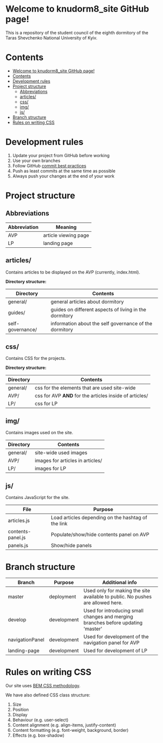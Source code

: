 # Welcome to knudorm8_site GitHub page!

This is a repository of the student council of the eighth dormitory of the Taras Shevchenko National University of Kyiv.

# Contents

<!-- TOC -->
* [Welcome to knudorm8_site GitHub page!](#welcome-to-knudorm8site-github-page)
* [Contents](#contents)
* [Development rules](#development-rules)
* [Project structure](#project-structure)
  * [Abbreviations](#abbreviations)
  * [articles/](#articles)
  * [css/](#css)
  * [img/](#img)
  * [js/](#js)
* [Branch structure](#branch-structure)
* [Rules on writing CSS](#rules-on-writing-css)
<!-- TOC -->

# Development rules

1. Update your project from GitHub before working
2. Use your own branches
3. Follow GitHub [commit best practices](https://gist.github.com/luismts/495d982e8c5b1a0ced4a57cf3d93cf60)
4. Push as least commits at the same time as possible
5. Always push your changes at the end of your work

# Project structure

## Abbreviations

| Abbreviation | Meaning              |
|--------------|----------------------|
| AVP          | article viewing page |
| LP           | landing page         |

## articles/

Contains articles to be displayed on the AVP (currently, index.html).

**Directory structure:**

| Directory        | Contents                                               |
|------------------|--------------------------------------------------------|
| general/         | general articles about dormitory                       |
| guides/          | guides on different aspects of living in the dormitory |
| self-governance/ | information about the self governance of the dormitory |

## css/

Contains CSS for the projects.

**Directory structure:**

| Directory | Contents                                                 |
|-----------|----------------------------------------------------------|
| general/  | css for the elements that are used site-wide             |
| AVP/      | css for AVP **AND** for the articles inside of articles/ |
| LP/       | css for LP                                               |

## img/

Contains images used on the site.

| Directory | Contents                         |
|-----------|----------------------------------|
| general/  | site-wide used images            |
| AVP/      | images for articles in articles/ |
| LP/       | images for LP                    |

## js/

Contains JavaScript for the site.

| File              | Purpose                                                    |
|-------------------|------------------------------------------------------------|
| articles.js       | Load articles depending on the hashtag of the link         |
| contents-panel.js | Populate/show/hide contents panel on AVP                   |
| panels.js         | Show/hide panels                                           |

# Branch structure

| Branch          | Purpose     | Additional info                                                                  |
|-----------------|-------------|----------------------------------------------------------------------------------|
| master          | deployment  | Used only for making the site available to public. No pushes are allowed here.   |
| develop         | development | Used for introducing small changes and merging branches before updating 'master' |
| navigationPanel | development | Used for development of the navigation panel for AVP                             |
| landing-page    | development | Used for development of LP                                                       |

# Rules on writing CSS

Our site uses [BEM CSS methodology](https://getbem.com/).

We have also defined CSS class structure:
1. Size
2. Position
3. Display
4. Behaviour (e.g. user-select)
5. Content alignment (e.g. align-items, justify-content)
6. Content formatting (e.g. font-weight, background, border)
7. Effects (e.g. box-shadow)
